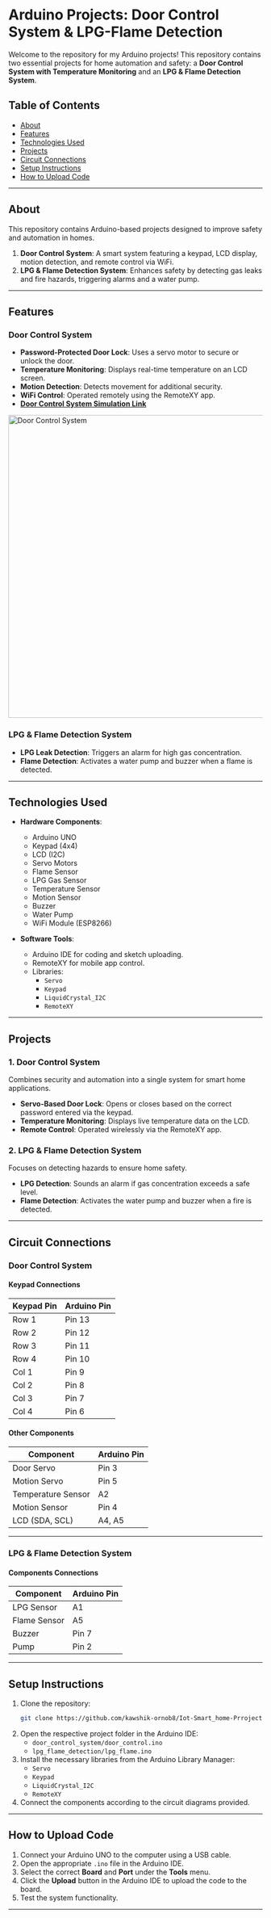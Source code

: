 
# Arduino Projects: Door Control System & LPG-Flame Detection

Welcome to the repository for my Arduino projects! This repository contains two essential projects for home automation and safety: a **Door Control System with Temperature Monitoring** and an **LPG & Flame Detection System**.

## Table of Contents

- [About](#about)  
- [Features](#features)  
- [Technologies Used](#technologies-used)  
- [Projects](#projects)  
- [Circuit Connections](#circuit-connections)  
- [Setup Instructions](#setup-instructions)  
- [How to Upload Code](#how-to-upload-code)  

---

## About

This repository contains Arduino-based projects designed to improve safety and automation in homes.  

1. **Door Control System**: A smart system featuring a keypad, LCD display, motion detection, and remote control via WiFi.  
2. **LPG & Flame Detection System**: Enhances safety by detecting gas leaks and fire hazards, triggering alarms and a water pump.  

---

## Features

### Door Control System  
- **Password-Protected Door Lock**: Uses a servo motor to secure or unlock the door.  
- **Temperature Monitoring**: Displays real-time temperature on an LCD screen.  
- **Motion Detection**: Detects movement for additional security.  
- **WiFi Control**: Operated remotely using the RemoteXY app.  
- **[Door Control System Simulation Link](https://wokwi.com/projects/416190208386689025)**

<img src="https://github.com/user-attachments/assets/b44dc2ca-e726-4ceb-9737-aa8ced78e630" alt="Door Control System" width="600px">


  
### LPG & Flame Detection System  
- **LPG Leak Detection**: Triggers an alarm for high gas concentration.  
- **Flame Detection**: Activates a water pump and buzzer when a flame is detected.  

---

## Technologies Used

- **Hardware Components**:  
  - Arduino UNO  
  - Keypad (4x4)  
  - LCD (I2C)  
  - Servo Motors  
  - Flame Sensor  
  - LPG Gas Sensor  
  - Temperature Sensor  
  - Motion Sensor  
  - Buzzer  
  - Water Pump  
  - WiFi Module (ESP8266)  

- **Software Tools**:  
  - Arduino IDE for coding and sketch uploading.  
  - RemoteXY for mobile app control.  
  - Libraries:  
    - `Servo`  
    - `Keypad`  
    - `LiquidCrystal_I2C`  
    - `RemoteXY`  

---

## Projects

### 1. **Door Control System**  
Combines security and automation into a single system for smart home applications.  

- **Servo-Based Door Lock**: Opens or closes based on the correct password entered via the keypad.  
- **Temperature Monitoring**: Displays live temperature data on the LCD.  
- **Remote Control**: Operated wirelessly via the RemoteXY app.  

### 2. **LPG & Flame Detection System**  
Focuses on detecting hazards to ensure home safety.  

- **LPG Detection**: Sounds an alarm if gas concentration exceeds a safe level.  
- **Flame Detection**: Activates the water pump and buzzer when a fire is detected.  

---

## Circuit Connections

### Door Control System

#### Keypad Connections
| Keypad Pin | Arduino Pin |
|------------|-------------|
| Row 1      | Pin 13      |
| Row 2      | Pin 12      |
| Row 3      | Pin 11      |
| Row 4      | Pin 10      |
| Col 1      | Pin 9       |
| Col 2      | Pin 8       |
| Col 3      | Pin 7       |
| Col 4      | Pin 6       |

#### Other Components
| Component          | Arduino Pin |
|--------------------|-------------|
| Door Servo         | Pin 3       |
| Motion Servo       | Pin 5       |
| Temperature Sensor | A2          |
| Motion Sensor      | Pin 4       |
| LCD (SDA, SCL)     | A4, A5      |

---

### LPG & Flame Detection System

#### Components Connections
| Component        | Arduino Pin |
|------------------|-------------|
| LPG Sensor       | A1          |
| Flame Sensor     | A5          |
| Buzzer           | Pin 7       |
| Pump             | Pin 2       |

---

## Setup Instructions

1. Clone the repository:  
   ```bash
   git clone https://github.com/kawshik-ornob8/Iot-Smart_home-Prroject
   ```
2. Open the respective project folder in the Arduino IDE:  
   - `door_control_system/door_control.ino`  
   - `lpg_flame_detection/lpg_flame.ino`  
3. Install the necessary libraries from the Arduino Library Manager:  
   - `Servo`  
   - `Keypad`  
   - `LiquidCrystal_I2C`  
   - `RemoteXY`  
4. Connect the components according to the circuit diagrams provided.  

---

## How to Upload Code

1. Connect your Arduino UNO to the computer using a USB cable.  
2. Open the appropriate `.ino` file in the Arduino IDE.  
3. Select the correct **Board** and **Port** under the **Tools** menu.  
4. Click the **Upload** button in the Arduino IDE to upload the code to the board.  
5. Test the system functionality.  

---
